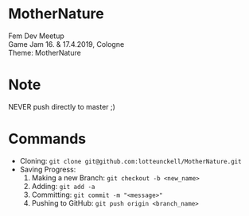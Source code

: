 # MotherNature
Fem Dev Meetup <br>
Game Jam 16. & 17.4.2019, Cologne <br>
Theme: MotherNature 

# Note
NEVER push directly to master ;)

# Commands
* Cloning: ```git clone git@github.com:lotteunckell/MotherNature.git ```
* Saving Progress:
  1. Making a new Branch: ```git checkout -b <new_name>```
  2. Adding: ```git add -a```
  3. Committing: ```git commit -m "<message>"```
  4. Pushing to GitHub: ```git push origin <branch_name>```
